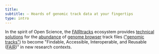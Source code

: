 ```yaml
---
title:
subtitle: – Hoards of genomic track data at your fingertips
type: intro
---
```


In the spirit of Open Science, the [FAIRtracks](/standards/#standards-01-fairtracks) ecosystem
provides [technical solutions](/services/) for the [abundance](/tracks/#tracks-03-track-collections)
of [genome browser](/tracks/#tracks-02-genome-browsers) track files
(["genomic tracks"](/tracks/#tracks-01-genomic-tracks)) to become "Findable, Accessible,
Interoperable, and Reusable ([FAIR](/fair/#fair-01-fair-data-fairtracks))" in new research contexts.
